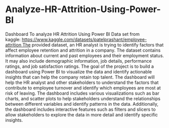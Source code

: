 # Analyze-HR-Attrition-Using-Power-BI

Dashboard To analyze HR Attrition Using Power BI Data set from kaggle: https://www.kaggle.com/datasets/patelprashant/employee-attrition The provided dataset, an HR analyst is trying to identify factors that affect employee retention and attrition in a company. The dataset contains information about current and past employees and their employment status. It may also include demographic information, job details, performance ratings, and job satisfaction ratings.
The goal of the project is to build a dashboard using Power BI to visualize the data and identify actionable insights that can help the company retain top talent. The dashboard will help the HR analyst and other stakeholders to understand the factors that contribute to employee turnover and identify which employees are most at risk of leaving.
The dashboard includes various visualizations such as bar charts, and scatter plots to help stakeholders understand the relationships between different variables and identify patterns in the data. Additionally, the dashboard includes interactive features such as filters and slicers to allow stakeholders to explore the data in more detail and identify specific insights.
